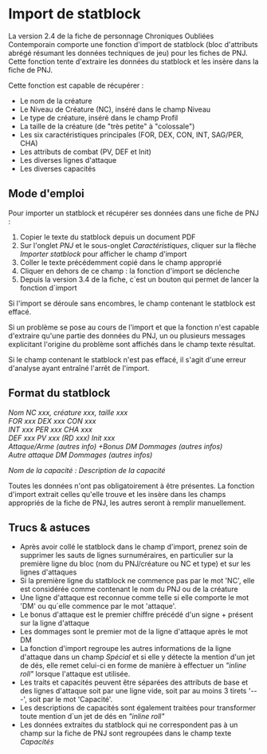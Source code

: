 # Import de statblock

La version 2.4 de la fiche de personnage Chroniques Oubliées Contemporain comporte une fonction d'import de statblock (bloc d'attributs abrégé résumant les données techniques de jeu) pour les fiches de PNJ. Cette fonction tente d'extraire les données du statblock et les insère dans la fiche de PNJ.

Cette fonction est capable de récupérer :

- Le nom de la créature
- Le Niveau de Créature (NC), inséré dans le champ Niveau
- Le type de créature, inséré dans le champ Profil
- La taille de la créature (de "très petite" à "colossale")
- Les six caractéristiques principales (FOR, DEX, CON, INT, SAG/PER, CHA)
- Les attributs de combat (PV, DEF et Init)
- Les diverses lignes d'attaque
- Les diverses capacités

## Mode d'emploi

Pour importer un statblock et récupérer ses données dans une fiche de PNJ :

1. Copier le texte du statblock depuis un document PDF
2. Sur l'onglet _PNJ_ et le sous-onglet _Caractéristiques_, cliquer sur la flèche _Importer statblock_ pour afficher le champ d'import
3. Coller le texte précédemment copié dans le champ approprié
4. Cliquer en dehors de ce champ : la fonction d'import se déclenche
5. Depuis la version 3.4 de la fiche, c´est un bouton qui permet de lancer la fonction d´import

Si l'import se déroule sans encombres, le champ contenant le statblock est effacé.

Si un problème se pose au cours de l'import et que la fonction n'est capable d'extraire qu'une partie des données du PNJ, un ou plusieurs messages explicitant l'origine du problème sont affichés dans le champ texte résultat.

Si le champ contenant le statblock n'est pas effacé, il s'agit d'une erreur d'analyse ayant entraîné l'arrêt de l'import.

## Format du statblock

_Nom_
_NC xxx, créature xxx, taille xxx_  
_FOR xxx DEX xxx CON xxx_  
_INT xxx PER xxx CHA xxx_  
_DEF xxx PV xxx (RD xxx) Init xxx_  
_Attaque/Arme (autres info) +Bonus DM Dommages (autres infos)_  
_Autre attaque DM Dommages (autres infos)_

_Nom de la capacité : Description de la capacité_

Toutes les données n'ont pas obligatoirement à être présentes. La fonction d'import extrait celles qu'elle trouve et les insère dans les champs appropriés de la fiche de PNJ, les autres seront à remplir manuellement.

## Trucs & astuces

- Après avoir collé le statblock dans le champ d'import, prenez soin de supprimer les sauts de lignes surnuméraires, en particulier sur la première ligne du bloc (nom du PNJ/créature ou NC et type) et sur les lignes d'attaques
- Si la première ligne du statblock ne commence pas par le mot 'NC', elle est considérée comme contenant le nom du PNJ ou de la créature
- Une ligne d'attaque est reconnue comme telle si elle comporte le mot 'DM' ou qu´elle commence par le mot 'attaque'.
- Le bonus d'attaque est le premier chiffre précédé d'un signe + présent sur la ligne d'attaque
- Les dommages sont le premier mot de la ligne d'attaque après le mot DM
- La fonction d'import regroupe les autres informations de la ligne d'attaque dans un champ _Spécial_ et si elle y détecte la mention d'un jet de dés, elle remet celui-ci en forme de manière à effectuer un _"inline roll"_ lorsque l'attaque est utilisée.
- Les traits et capacités peuvent être séparées des attributs de base et des lignes d'attaque soit par une ligne vide, soit par au moins 3 tirets '---', soit par le mot 'Capacité'.
- Les descriptions de capacités sont également traitées pour transformer toute mention d´un jet de dés en _"inline roll"_
- Les données extraites du statblock qui ne correspondent pas à un champ sur la fiche de PNJ sont regroupées dans le champ texte _Capacités_
